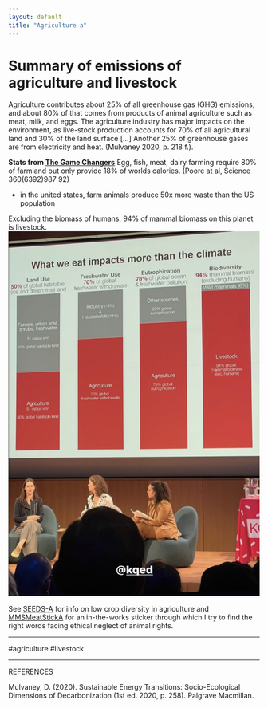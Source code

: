 ```yaml
---
layout: default
title: "Agriculture a"
---
```


# Summary of emissions of agriculture and livestock

Agriculture contributes about 25% of  all greenhouse gas (GHG) emissions, and about 80% of  that comes from products of  animal agriculture such as meat, milk, and eggs. The agriculture industry has major impacts on the environment, as live-stock production accounts for 70% of  all agricultural land and 30% of  the land surface [...] Another 25% of  greenhouse gases are from electricity and heat. (Mulvaney 2020, p. 218 f.).

**Stats from [The Game Changers](PLANT-BASED-DIET-A.md)**
Egg, fish, meat, dairy farming require 80% of farmland but only provide 18% of worlds calories. (Poore at al, Science 360(6392)987 92)
- in the united states, farm animals produce 50x more waste than the US population 


Excluding the biomass of humans, 94% of mammal biomass on this planet is livestock. 
![](media/cleanshot_2023-12-03-at-19-52-44@2x.png)


See [SEEDS-A](SEEDS-A.md) for info on low crop diversity in agriculture and [MMSMeatStickA](MMSMeatStickA.md) for an in-the-works sticker through which I try to find the right words facing ethical neglect of animal rights. 

_______


#agriculture #livestock

__________

REFERENCES

Mulvaney, D. (2020). Sustainable Energy Transitions: Socio-Ecological Dimensions of Decarbonization (1st ed. 2020, p. 258). Palgrave Macmillan.